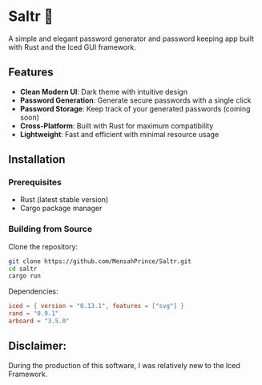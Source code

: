 # Saltr 🔐

A simple and elegant password generator and password keeping app built with Rust and the Iced GUI framework.

## Features

- **Clean Modern UI**: Dark theme with intuitive design
- **Password Generation**: Generate secure passwords with a single click
- **Password Storage**: Keep track of your generated passwords (coming soon)
- **Cross-Platform**: Built with Rust for maximum compatibility
- **Lightweight**: Fast and efficient with minimal resource usage


## Installation

### Prerequisites

- Rust (latest stable version)
- Cargo package manager

### Building from Source

Clone the repository:
  ```bash
  git clone https://github.com/MensahPrince/Saltr.git
  cd saltr
  cargo run
  ```

Dependencies:
   
   ```toml
   iced = { version = "0.13.1", features = ["svg"] }
   rand = "0.9.1"
   arboard = "3.5.0"
   ```

## Disclaimer:
During the production of this software, I was relatively new to the Iced Framework. 
